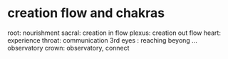 # creation flow and chakras

root: nourishment
sacral: creation in flow
plexus: creation out flow
heart: experience
throat: communication
3rd eyes : reaching beyong ... observatory
crown: observatory, connect
